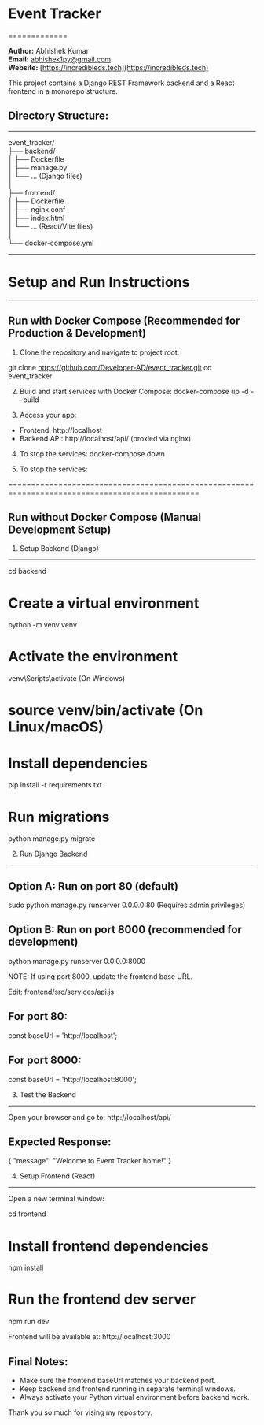 # Event Tracker
=============

**Author:** Abhishek Kumar  
**Email:** abhishek1py@gmail.com  
**Website:** [https://incredibleds.tech](https://incredibleds.tech)  

This project contains a Django REST Framework backend and a React frontend in a monorepo structure.

## Directory Structure:
------------------
event_tracker/  
├── backend/  
│   ├── Dockerfile  
│   ├── manage.py  
│   └── ... (Django files)  
│  
├── frontend/  
│   ├── Dockerfile  
│   ├── nginx.conf  
│   ├── index.html  
│   └── ... (React/Vite files)  
│  
└── docker-compose.yml  

---

# Setup and Run Instructions

---

## Run with Docker Compose (Recommended for Production & Development)

1. Clone the repository and navigate to project root:

git clone https://github.com/Developer-AD/event_tracker.git
cd event_tracker

2. Build and start services with Docker Compose:
docker-compose up -d --build

3. Access your app:
- Frontend: http://localhost
- Backend API: http://localhost/api/ (proxied via nginx)

4. To stop the services:
docker-compose down

4. To stop the services:

================================================================================================

## Run without Docker Compose (Manual Development Setup)
1. Setup Backend (Django)
-------------------------
cd backend

# Create a virtual environment
python -m venv venv

# Activate the environment
venv\Scripts\activate        (On Windows)
# source venv/bin/activate   (On Linux/macOS)

# Install dependencies
pip install -r requirements.txt

# Run migrations
python manage.py migrate

2. Run Django Backend
-------------------------

Option A: Run on port 80 (default)
----------------------------------
sudo python manage.py runserver 0.0.0.0:80   (Requires admin privileges)

Option B: Run on port 8000 (recommended for development)
--------------------------------------------------------
python manage.py runserver 0.0.0.0:8000

NOTE: If using port 8000, update the frontend base URL.

Edit: frontend/src/services/api.js

For port 80:
------------
const baseUrl = 'http://localhost';

For port 8000:
--------------
const baseUrl = 'http://localhost:8000';

3. Test the Backend
-------------------
Open your browser and go to:
http://localhost/api/

Expected Response:
------------------
{ "message": "Welcome to Event Tracker home!" }

4. Setup Frontend (React)
-------------------------
Open a new terminal window:

cd frontend

# Install frontend dependencies
npm install

# Run the frontend dev server
npm run dev

Frontend will be available at:
http://localhost:3000

Final Notes:
------------
- Make sure the frontend baseUrl matches your backend port.
- Keep backend and frontend running in separate terminal windows.
- Always activate your Python virtual environment before backend work.

Thank you so much for vising my repository.